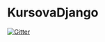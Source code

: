 # KursovaDjango

[![Gitter](https://badges.gitter.im/Join%20Chat.svg)](https://gitter.im/SerhiyNovoseletskiy/KursovaDjango?utm_source=badge&utm_medium=badge&utm_campaign=pr-badge&utm_content=badge)
